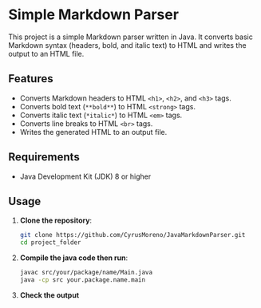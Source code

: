 # Simple Markdown Parser

This project is a simple Markdown parser written in Java. It converts basic Markdown syntax (headers, bold, and italic text) to HTML and writes the output to an HTML file.

## Features

- Converts Markdown headers to HTML `<h1>`, `<h2>`, and `<h3>` tags.
- Converts bold text (`**bold**`) to HTML `<strong>` tags.
- Converts italic text (`*italic*`) to HTML `<em>` tags.
- Converts line breaks to HTML `<br>` tags.
- Writes the generated HTML to an output file.

## Requirements

- Java Development Kit (JDK) 8 or higher

## Usage

1. **Clone the repository**:
   ```bash
   git clone https://github.com/CyrusMoreno/JavaMarkdownParser.git
   cd project_folder


2. **Compile the java code then run**:
   ```bash
   javac src/your/package/name/Main.java
   java -cp src your.package.name.main


3. **Check the output**
   

